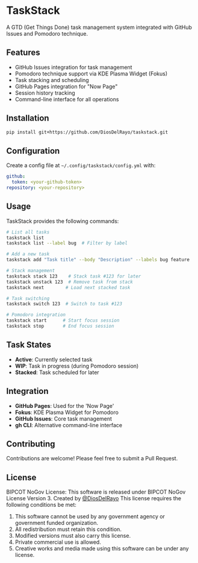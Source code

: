 # TaskStack

A GTD (Get Things Done) task management system integrated with GitHub Issues and Pomodoro technique.

## Features

* GitHub Issues integration for task management
* Pomodoro technique support via KDE Plasma Widget (Fokus)
* Task stacking and scheduling
* GitHub Pages integration for "Now Page"
* Session history tracking
* Command-line interface for all operations

## Installation

```bash
pip install git+https://github.com/DiosDelRayo/taskstack.git
```

## Configuration

Create a config file at `~/.config/taskstack/config.yml` with:

```yaml
github:
  token: <your-github-token>
repository: <your-repository>
```

## Usage

TaskStack provides the following commands:

```bash
# List all tasks
taskstack list
taskstack list --label bug  # Filter by label

# Add a new task
taskstack add "Task title" --body "Description" --labels bug feature

# Stack management
taskstack stack 123    # Stack task #123 for later
taskstack unstack 123  # Remove task from stack
taskstack next        # Load next stacked task

# Task switching
taskstack switch 123  # Switch to task #123

# Pomodoro integration
taskstack start      # Start focus session
taskstack stop       # End focus session
```

## Task States

* **Active**: Currently selected task
* **WIP**: Task in progress (during Pomodoro session)
* **Stacked**: Task scheduled for later

## Integration

* **GitHub Pages**: Used for the 'Now Page'
* **Fokus**: KDE Plasma Widget for Pomodoro
* **GitHub Issues**: Core task management
* **gh CLI**: Alternative command-line interface

## Contributing

Contributions are welcome! Please feel free to submit a Pull Request.

## License

BIPCOT NoGov License:
This software is released under BIPCOT NoGov License Version 3.
Created by [@DiosDelRayo](https://github.com/DiosDelRayo)
This license requires the following conditions be met:
1. This software cannot be used by any government agency or government funded organization.
2. All redistribution must retain this condition.
3. Modified versions must also carry this license.
4. Private commercial use is allowed.
5. Creative works and media made using this software can be under any license.
